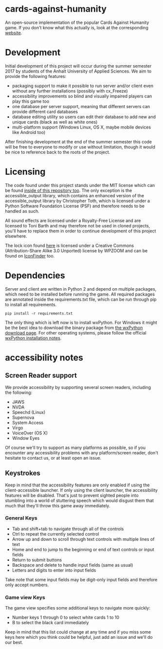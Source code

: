 # cards-against-humanity
An open-source implementation of the popular Cards Against Humanity game.
If you don't know what this actually is, look at the corresponding [website](https://cardsagainsthumanity.com/).
# Development
Initial development of this project will occur during the summer semester 2017 by students of the Anhalt University of Applied Sciences.
We aim to provide the following features:
* packaging support to make it possible to run server and/or client even without any further installations (possibly with cx_Freeze)
* accessibility improvements so blind and visually impaired players can play this game too
* one database per server support, meaning that different servers can provide different card databases
* database editing utility so users can edit their database to add new and unique cards (black as well as white ones)
* multi-platform support (Windows Linux, OS X, maybe mobile devices like Android too)

After finishing development at the end of the summer semester this code will be free to everyone to modify or use without limitation, though it would be nice to reference back to the roots of the project.

# Licensing
The code found under this project stands under the MIT license which can be found [inside of this repository too](./LICENSE).
The only exception is the accessible_output library, which contains an enhanced version of the accessible_output library by Christopher Toth, which is licensed under a Python Software Foundation License (PSF) and therefore needs to be handled as such.

All sound effects are licensed under a Royalty-Free License and are licensed to Toni Barth and may therefore not be used in cloned projects, you'll have to replace them in order to continue development of this project elsewhere.

The lock icon found [here](./assets/images/lock.png) is licensed under a Creative Commons (Attribution-Share Alike 3.0 Unported) license by WPZOOM and can be found on [IconFinder](https://iconfinder.com) too.

# Dependencies
Server and client are written in Python 2 and depend on multiple packages, which need to be installed before running the game. All required packages are annotated inside the requirements.txt file, which can be run through pip to install all requirements.
```
pip install -r requirements.txt
```
The only thing which is left now is to install wxPython. For Windows it might be the best idea to download the binary package from [the wxPython download page](https://wxpython.org/download.php).
For other operating systems, please follow the official [wxPython installation notes](https://wiki.wxpython.org/How%20to%20install%20wxPython).
# accessibility notes
## Screen Reader support
We provide accessibility by supporting several screen readers, including the following:
* JAWS
* NVDA
* Speechd (Linux)
* Supernova
* System Access
* Virgo
* VoiceOver (OS X)
* Window Eyes

Of course we'll try to support as many platforms as possible, so if you encounter any accessibility problems with any platform/screen reader, don't hesitate to contact us, or at least open an issue.

## Keystrokes
Keep in mind that the accessibility features are only enabled if using the client-accessible launcher. If only using the client launcher, the accessibility features will be disabled. That's just to prevent sighted people into stumbling into a world of stuttering speech which would disgust them that much that they'll throw this game away immediately.
### General Keys
* Tab and shift+tab to navigate through all of the controls
* Ctrl to repeat the currently selected control
* Arrow up and down to scroll through text controls with multiple lines of text
* Home and end to jump to the beginning or end of text controls or input fields
* Return to submit buttons
* Backspace and delete to handle input fields (same as usual)
* Letters and digits to enter into input fields

Take note that some input fields may be digit-only input fields and therefore only accept numbers.
### Game view Keys
The game view specifies some additional keys to navigate more quickly:
* Number keys 1 through 0 to select white cards 1 to 10
* B to select the black card immediately

Keep in mind that this list could change at any time and if you miss some keys here which you think could be helpful, just add an issue and we'll do our best.